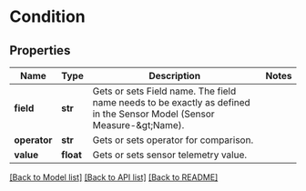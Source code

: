 # Condition

## Properties
Name | Type | Description | Notes
------------ | ------------- | ------------- | -------------
**field** | **str** | Gets or sets Field name. The field name needs to be exactly as defined in the Sensor Model (Sensor Measure-&amp;gt;Name). | 
**operator** | **str** | Gets or sets operator for comparison. | 
**value** | **float** | Gets or sets sensor telemetry value. | 

[[Back to Model list]](../README.md#documentation-for-models) [[Back to API list]](../README.md#documentation-for-api-endpoints) [[Back to README]](../README.md)


